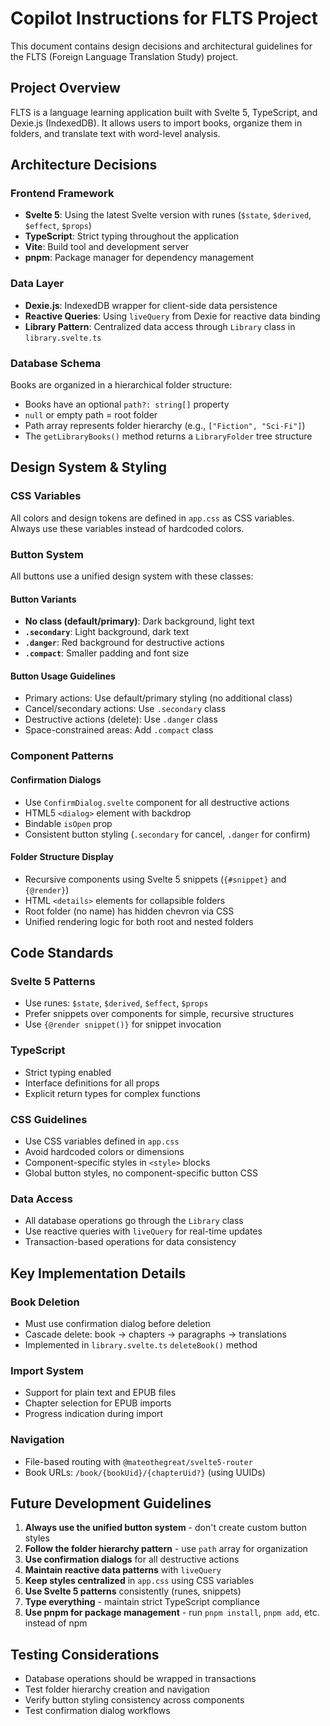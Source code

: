 # Copilot Instructions for FLTS Project

This document contains design decisions and architectural guidelines for the FLTS (Foreign Language Translation Study) project.

## Project Overview

FLTS is a language learning application built with Svelte 5, TypeScript, and Dexie.js (IndexedDB). It allows users to import books, organize them in folders, and translate text with word-level analysis.

## Architecture Decisions

### Frontend Framework
- **Svelte 5**: Using the latest Svelte version with runes (`$state`, `$derived`, `$effect`, `$props`)
- **TypeScript**: Strict typing throughout the application
- **Vite**: Build tool and development server
- **pnpm**: Package manager for dependency management

### Data Layer
- **Dexie.js**: IndexedDB wrapper for client-side data persistence
- **Reactive Queries**: Using `liveQuery` from Dexie for reactive data binding
- **Library Pattern**: Centralized data access through `Library` class in `library.svelte.ts`

### Database Schema
Books are organized in a hierarchical folder structure:
- Books have an optional `path?: string[]` property
- `null` or empty path = root folder
- Path array represents folder hierarchy (e.g., `["Fiction", "Sci-Fi"]`)
- The `getLibraryBooks()` method returns a `LibraryFolder` tree structure

## Design System & Styling

### CSS Variables
All colors and design tokens are defined in `app.css` as CSS variables. Always use these variables instead of hardcoded colors.

### Button System
All buttons use a unified design system with these classes:

#### Button Variants
- **No class (default/primary)**: Dark background, light text
- **`.secondary`**: Light background, dark text
- **`.danger`**: Red background for destructive actions
- **`.compact`**: Smaller padding and font size

#### Button Usage Guidelines
- Primary actions: Use default/primary styling (no additional class)
- Cancel/secondary actions: Use `.secondary` class
- Destructive actions (delete): Use `.danger` class
- Space-constrained areas: Add `.compact` class

### Component Patterns

#### Confirmation Dialogs
- Use `ConfirmDialog.svelte` component for all destructive actions
- HTML5 `<dialog>` element with backdrop
- Bindable `isOpen` prop
- Consistent button styling (`.secondary` for cancel, `.danger` for confirm)

#### Folder Structure Display
- Recursive components using Svelte 5 snippets (`{#snippet}` and `{@render}`)
- HTML `<details>` elements for collapsible folders
- Root folder (no name) has hidden chevron via CSS
- Unified rendering logic for both root and nested folders

## Code Standards

### Svelte 5 Patterns
- Use runes: `$state`, `$derived`, `$effect`, `$props`
- Prefer snippets over components for simple, recursive structures
- Use `{@render snippet()}` for snippet invocation

### TypeScript
- Strict typing enabled
- Interface definitions for all props
- Explicit return types for complex functions

### CSS Guidelines
- Use CSS variables defined in `app.css`
- Avoid hardcoded colors or dimensions
- Component-specific styles in `<style>` blocks
- Global button styles, no component-specific button CSS

### Data Access
- All database operations go through the `Library` class
- Use reactive queries with `liveQuery` for real-time updates
- Transaction-based operations for data consistency

## Key Implementation Details

### Book Deletion
- Must use confirmation dialog before deletion
- Cascade delete: book → chapters → paragraphs → translations
- Implemented in `library.svelte.ts` `deleteBook()` method

### Import System
- Support for plain text and EPUB files
- Chapter selection for EPUB imports
- Progress indication during import

### Navigation
- File-based routing with `@mateothegreat/svelte5-router`
- Book URLs: `/book/{bookUid}/{chapterUid?}` (using UUIDs)

## Future Development Guidelines

1. **Always use the unified button system** - don't create custom button styles
2. **Follow the folder hierarchy pattern** - use `path` array for organization
3. **Use confirmation dialogs** for all destructive actions
4. **Maintain reactive data patterns** with `liveQuery`
5. **Keep styles centralized** in `app.css` using CSS variables
6. **Use Svelte 5 patterns** consistently (runes, snippets)
7. **Type everything** - maintain strict TypeScript compliance
8. **Use pnpm for package management** - run `pnpm install`, `pnpm add`, etc. instead of npm

## Testing Considerations
- Database operations should be wrapped in transactions
- Test folder hierarchy creation and navigation
- Verify button styling consistency across components
- Test confirmation dialog workflows
